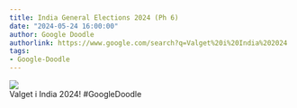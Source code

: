 ```yaml
---
title: India General Elections 2024 (Ph 6)
date: "2024-05-24 16:00:00"
author: Google Doodle
authorlink: https://www.google.com/search?q=Valget%20i%20India%202024
tags:
- Google-Doodle
---
```

<img src="https://www.google.com/logos/doodles/2024/india-general-elections-2024-ph-6-6753651837110507-l.png" referrerpolicy="no-referrer"><br>Valget i India 2024! #GoogleDoodle